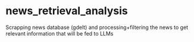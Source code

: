 # news_retrieval_analysis
Scrapping news database (gdelt) and processing+filtering the news to get relevant information that will be fed to LLMs
